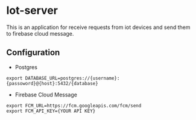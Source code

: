 # Iot-server

This is an application for receive requests from iot devices and send them to firebase cloud message.

## Configuration

* Postgres
```
export DATABASE_URL=postgres://{username}:{passoword}@{host}:5432/{database}
```
* Firebase Cloud Message
```
export FCM_URL=https://fcm.googleapis.com/fcm/send
export FCM_API_KEY={YOUR API KEY}
```
